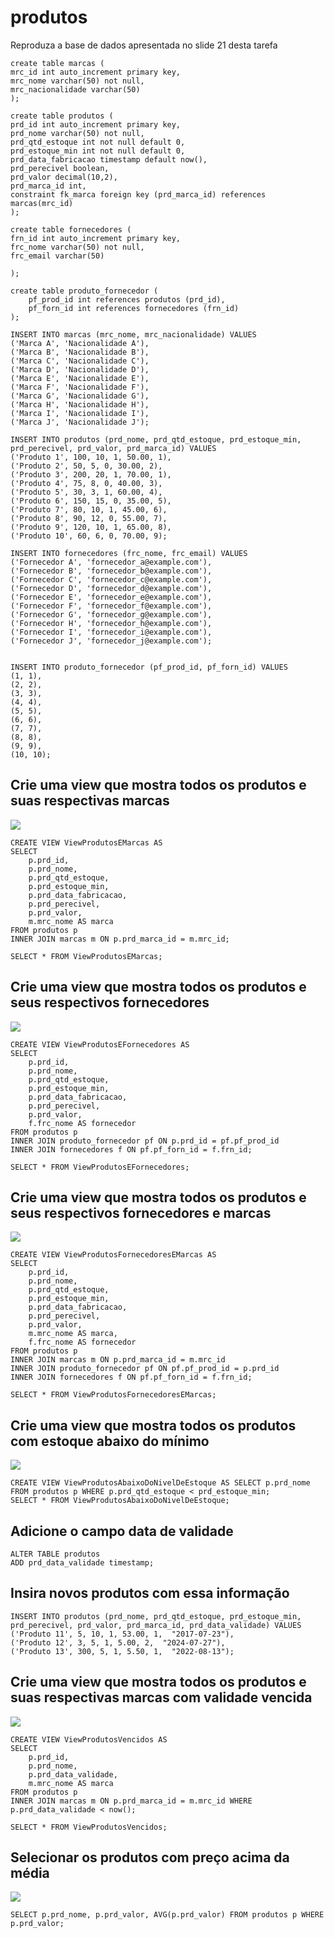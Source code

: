 # produtos

Reproduza a base de dados apresentada no slide 21 desta tarefa

```
create table marcas (
mrc_id int auto_increment primary key,
mrc_nome varchar(50) not null,
mrc_nacionalidade varchar(50)
);

create table produtos (
prd_id int auto_increment primary key,
prd_nome varchar(50) not null,
prd_qtd_estoque int not null default 0,
prd_estoque_min int not null default 0,
prd_data_fabricacao timestamp default now(),
prd_perecivel boolean,
prd_valor decimal(10,2),
prd_marca_id int,
constraint fk_marca foreign key (prd_marca_id) references marcas(mrc_id)
);

create table fornecedores (
frn_id int auto_increment primary key,
frc_nome varchar(50) not null,
frc_email varchar(50)

);

create table produto_fornecedor (
    pf_prod_id int references produtos (prd_id),
    pf_forn_id int references fornecedores (frn_id)
);

INSERT INTO marcas (mrc_nome, mrc_nacionalidade) VALUES
('Marca A', 'Nacionalidade A'),
('Marca B', 'Nacionalidade B'),
('Marca C', 'Nacionalidade C'),
('Marca D', 'Nacionalidade D'),
('Marca E', 'Nacionalidade E'),
('Marca F', 'Nacionalidade F'),
('Marca G', 'Nacionalidade G'),
('Marca H', 'Nacionalidade H'),
('Marca I', 'Nacionalidade I'),
('Marca J', 'Nacionalidade J');

INSERT INTO produtos (prd_nome, prd_qtd_estoque, prd_estoque_min, prd_perecivel, prd_valor, prd_marca_id) VALUES
('Produto 1', 100, 10, 1, 50.00, 1),
('Produto 2', 50, 5, 0, 30.00, 2),
('Produto 3', 200, 20, 1, 70.00, 1),
('Produto 4', 75, 8, 0, 40.00, 3),
('Produto 5', 30, 3, 1, 60.00, 4),
('Produto 6', 150, 15, 0, 35.00, 5),
('Produto 7', 80, 10, 1, 45.00, 6),
('Produto 8', 90, 12, 0, 55.00, 7),
('Produto 9', 120, 10, 1, 65.00, 8),
('Produto 10', 60, 6, 0, 70.00, 9);

INSERT INTO fornecedores (frc_nome, frc_email) VALUES
('Fornecedor A', 'fornecedor_a@example.com'),
('Fornecedor B', 'fornecedor_b@example.com'),
('Fornecedor C', 'fornecedor_c@example.com'),
('Fornecedor D', 'fornecedor_d@example.com'),
('Fornecedor E', 'fornecedor_e@example.com'),
('Fornecedor F', 'fornecedor_f@example.com'),
('Fornecedor G', 'fornecedor_g@example.com'),
('Fornecedor H', 'fornecedor_h@example.com'),
('Fornecedor I', 'fornecedor_i@example.com'),
('Fornecedor J', 'fornecedor_j@example.com');


INSERT INTO produto_fornecedor (pf_prod_id, pf_forn_id) VALUES
(1, 1),
(2, 2),
(3, 3),
(4, 4),
(5, 5),
(6, 6),
(7, 7),
(8, 8),
(9, 9),
(10, 10);
```

## Crie uma view que mostra todos os produtos e suas respectivas marcas


![](imgs/produtos_marcas.png)

```
CREATE VIEW ViewProdutosEMarcas AS
SELECT
    p.prd_id,
    p.prd_nome,
    p.prd_qtd_estoque,
    p.prd_estoque_min,
    p.prd_data_fabricacao,
    p.prd_perecivel,
    p.prd_valor,
    m.mrc_nome AS marca
FROM produtos p
INNER JOIN marcas m ON p.prd_marca_id = m.mrc_id;

SELECT * FROM ViewProdutosEMarcas;
```

## Crie uma view que mostra todos os produtos e seus respectivos fornecedores


![](imgs/produtos_fornecedores.png)

```
CREATE VIEW ViewProdutosEFornecedores AS
SELECT
    p.prd_id,
    p.prd_nome,
    p.prd_qtd_estoque,
    p.prd_estoque_min,
    p.prd_data_fabricacao,
    p.prd_perecivel,
    p.prd_valor,
    f.frc_nome AS fornecedor
FROM produtos p
INNER JOIN produto_fornecedor pf ON p.prd_id = pf.pf_prod_id
INNER JOIN fornecedores f ON pf.pf_forn_id = f.frn_id;

SELECT * FROM ViewProdutosEFornecedores;
```

## Crie uma view que mostra todos os produtos e seus respectivos fornecedores e marcas


![](imgs/produtos_marcas_fornecedores.png)

```
CREATE VIEW ViewProdutosFornecedoresEMarcas AS
SELECT
    p.prd_id,
    p.prd_nome,
    p.prd_qtd_estoque,
    p.prd_estoque_min,
    p.prd_data_fabricacao,
    p.prd_perecivel,
    p.prd_valor,
    m.mrc_nome AS marca,
    f.frc_nome AS fornecedor
FROM produtos p
INNER JOIN marcas m ON p.prd_marca_id = m.mrc_id
INNER JOIN produto_fornecedor pf ON pf.pf_prod_id = p.prd_id
INNER JOIN fornecedores f ON pf.pf_forn_id = f.frn_id;

SELECT * FROM ViewProdutosFornecedoresEMarcas;
```

## Crie uma view que mostra todos os produtos com estoque abaixo do mínimo


![](imgs/produtos_nv_estoque.png)

```
CREATE VIEW ViewProdutosAbaixoDoNivelDeEstoque AS SELECT p.prd_nome FROM produtos p WHERE p.prd_qtd_estoque < prd_estoque_min;
SELECT * FROM ViewProdutosAbaixoDoNivelDeEstoque;
```

## Adicione o campo data de validade

```
ALTER TABLE produtos
ADD prd_data_validade timestamp;
```

## Insira novos produtos com essa informação

```
INSERT INTO produtos (prd_nome, prd_qtd_estoque, prd_estoque_min, prd_perecivel, prd_valor, prd_marca_id, prd_data_validade) VALUES
('Produto 11', 5, 10, 1, 53.00, 1,  "2017-07-23"),
('Produto 12', 3, 5, 1, 5.00, 2,  "2024-07-27"),
('Produto 13', 300, 5, 1, 5.50, 1,  "2022-08-13");
```

## Crie uma view que mostra todos os produtos e suas respectivas marcas com validade vencida


![](imgs/produtos_vencidos.png)

```
CREATE VIEW ViewProdutosVencidos AS
SELECT
    p.prd_id,
	p.prd_nome,
    p.prd_data_validade,
    m.mrc_nome AS marca
FROM produtos p
INNER JOIN marcas m ON p.prd_marca_id = m.mrc_id WHERE p.prd_data_validade < now();

SELECT * FROM ViewProdutosVencidos;
```

## Selecionar os produtos com preço acima da média


![](imgs/acima_media_precos.png)

```
SELECT p.prd_nome, p.prd_valor, AVG(p.prd_valor) FROM produtos p WHERE p.prd_valor;
```


